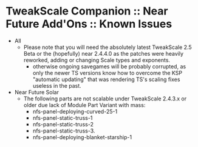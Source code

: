 # TweakScale Companion :: Near Future Add'Ons :: Known Issues

* All
	+ Please note that you will need the absolutely latest TweakScale 2.5 Beta or the (hopefully) near 2.4.4.0 as the patches were heavily reworked, adding or changing Scale types and exponents.
		+ otherwise ongoing savegames will be probably corrupted, as only the newer TS versions know how to overcome the KSP "automatic updating" that was rendering TS's scaling fixes useless in the past.
* Near Future Solar
	+ The following parts are not scalable under TweakScale 2.4.3.x or older due lack of Module Part Variant with mass:
		- nfs-panel-deploying-curved-25-1
		- nfs-panel-static-truss-1
		- nfs-panel-static-truss-2
		- nfs-panel-static-truss-3.
		- nfs-panel-deploying-blanket-starship-1
